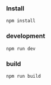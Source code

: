 ### Install

```
npm install
```

### development

```
npm run dev
```

### build

```
npm run build
```


